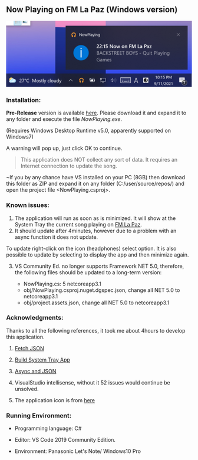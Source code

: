 ## Now Playing on FM La Paz (Windows version)

![Notification](assets/now_playing.png)

### Installation:

**Pre-Release** version is available [here](https://github.com/ndlopez/NowPlaying/raw/master/pre-release.zip). Please download it and expand it to any folder and execute the file *NowPlaying.exe*. 

(Requires Windows Desktop Runtime v5.0, apparently supported on Windows7)

A warning will pop up, just click OK to continue.

> This application does NOT collect any sort of data. It requires an Internet connection to
update the song.


~If you by any chance have VS installed on your PC (8GB) then download this folder
as ZIP and expand it on any folder (C:\/user/source/repos/) and open the project file 
<NowPlaying.csproj>. 

### Known issues:

1. The application will run as soon as is minimized. It will show at the System Tray 
the current song playing on [FM La Paz](https://www.lapaz.fm).
2. It should update after 4minutes, however due to a problem with an async function
it does not update.

To update right-click on the icon (headphones) select <Update> option. 
It is also possible to update by selecting <Show> to display the app and then minimize again.

3. VS Community Ed. no longer supports Framework NET 5.0, therefore, the following files should be updated to a long-term version:

	- NowPlaying.cs: 5 netcoreapp3.1
	- obj/NowPlaying.csproj.nuget.dgspec.json, change all NET 5.0 to netcoreapp3.1
	- obj/project.assets.json, change all NET 5.0 to netcoreapp3.1

### Acknowledgments:

Thanks to all the following references, 
it took me about 4hours to develop this application.

1. [Fetch JSON](https://zetcode.com/csharp/json/)

2. [Build System Tray App](https://youtu.be/-6bvqwVYwMY)

3. [Async and JSON](https://docs.microsoft.com/en-us/dotnet/csharp/language-reference/keywords/async)

4. VisualStudio intellisense, without it 52 issues would continue be unsolved.

5. The application icon is from [here](https://icon-icons.com/)

### Running Environment:

- Programming language: C#

- Editor: VS Code 2019 Community Edition.

- Environment: Panasonic Let's Note/ Windows10 Pro
